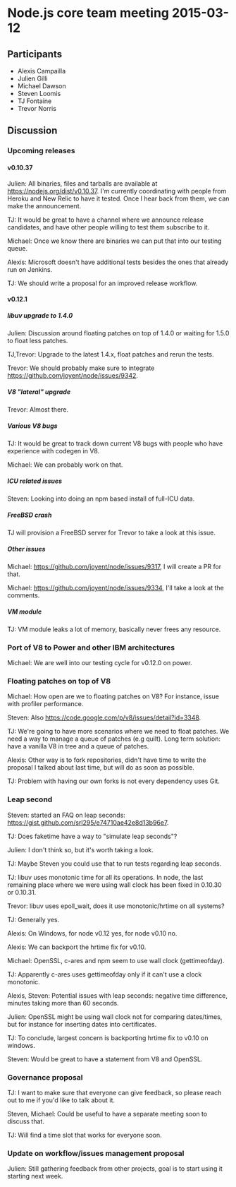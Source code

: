 # Node.js core team meeting 2015-03-12

## Participants

* Alexis Campailla
* Julien Gilli
* Michael Dawson
* Steven Loomis
* TJ Fontaine
* Trevor Norris

## Discussion

### Upcoming releases

#### v0.10.37

Julien: All binaries, files and tarballs are available at
<https://nodejs.org/dist/v0.10.37>. I'm currently coordinating with people from
Heroku and New Relic to have it tested. Once I hear back from them, we can
make the announcement.

TJ: It would be great to have a channel where we announce release candidates,
and have other people willing to test them subscribe to it.

Michael: Once we know there are binaries we can put that into our testing
queue.

Alexis: Microsoft doesn't have additional tests besides the ones that already
run on Jenkins.

TJ: We should write a proposal for an improved release workflow.

#### v0.12.1

##### libuv upgrade to 1.4.0

Julien: Discussion around floating patches on top of 1.4.0 or waiting for
1.5.0 to float less patches.

TJ,Trevor: Upgrade to the latest 1.4.x, float patches and rerun the tests.

Trevor: We should probably make sure to integrate
<https://github.com/joyent/node/issues/9342>.

##### V8 "lateral" upgrade

Trevor: Almost there.

##### Various V8 bugs

TJ: It would be great to track down current V8 bugs with people who have
experience with codegen in V8.

Michael: We can probably work on that.

##### ICU related issues

Steven: Looking into doing an npm based install of full-ICU data.

##### FreeBSD crash

TJ will provision a FreeBSD server for Trevor to take a look at this issue.

##### Other issues

Michael: <https://github.com/joyent/node/issues/9317>, I will create a PR for
that.

Michael: <https://github.com/joyent/node/issues/9334>, I'll take a look at the
comments.

##### VM module

TJ: VM module leaks a lot of memory, basically never frees any resource.

### Port of V8 to Power and other IBM architectures

Michael: We are well into our testing cycle for v0.12.0 on power.

### Floating patches on top of V8

Michael: How open are we to floating patches on V8? For instance, issue
with profiler performance.

Steven: Also <https://code.google.com/p/v8/issues/detail?id=3348>.

TJ: We're going to have more scenarios where we need to float patches. We need
a way to manage a queue of patches (e.g quilt). Long term solution: have a
vanilla V8 in tree and a queue of patches.

Alexis: Other way is to fork repositories, didn't have time to write the
proposal I talked about last time, but will do as soon as possible.

TJ: Problem with having our own forks is not every dependency uses Git.

### Leap second

Steven: started an FAQ on leap seconds:
<https://gist.github.com/srl295/e74710ae42e8d13b96e7>.

TJ: Does faketime have a way to "simulate leap seconds"?

Julien: I don't think so, but it's worth taking a look.

TJ: Maybe Steven you could use that to run tests regarding leap seconds.

TJ: libuv uses monotonic time for all its operations. In node, the last
remaining place where we were using wall clock has been fixed in 0.10.30 or
0.10.31.

Trevor: libuv uses epoll_wait, does it use monotonic/hrtime on all
systems?

TJ: Generally yes.

Alexis: On Windows, for node v0.12 yes, for node v0.10 no.

Alexis: We can backport the hrtime fix for v0.10.

Michael: OpenSSL, c-ares and npm seem to use wall clock (gettimeofday).

TJ: Apparently c-ares uses gettimeofday only if it can't use a clock
monotonic.

Alexis, Steven: Potential issues with leap seconds: negative time difference,
minutes taking more than 60 seconds.

Julien: OpenSSL might be using wall clock not for comparing dates/times, but
for instance for inserting dates into certificates.

TJ: To conclude, largest concern is backporting hrtime fix to v0.10 on
windows.

Steven: Would be great to have a statement from V8 and OpenSSL.

### Governance proposal

TJ: I want to make sure that everyone can give feedback, so please reach out
to me if you'd like to talk about it.

Steven, Michael: Could be useful to have a separate meeting soon to discuss
that.

TJ: Will find a time slot that works for everyone soon.

### Update on workflow/issues management proposal

Julien: Still gathering feedback from other projects, goal is to start using
it starting next week.
